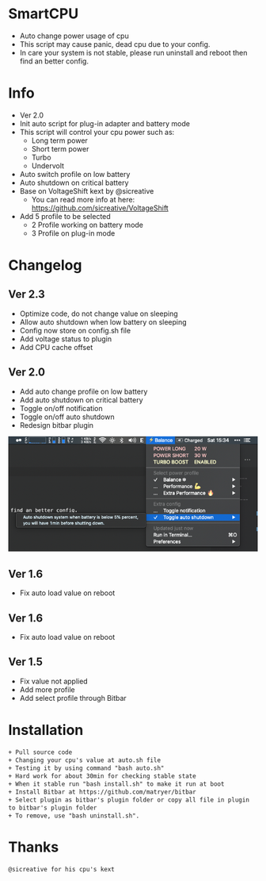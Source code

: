 # SmartCPU
+ Auto change power usage of cpu
+ This script may cause panic, dead cpu due to your config.
+ In care your system is not stable, please run uninstall and reboot then find an better config.

# Info
+ Ver 2.0
+ Init auto script for plug-in adapter and battery mode
+ This script will control your cpu power such as:
    + Long term power
    + Short term power
    + Turbo
    + Undervolt
+ Auto switch profile on low battery
+ Auto shutdown on critical battery
+ Base on VoltageShift kext by @sicreative
    + You can read more info at here: https://github.com/sicreative/VoltageShift
+ Add 5 profile to be selected
    + 2 Profile working on battery mode
    + 3 Profile on plug-in mode

# Changelog
## Ver 2.3
+ Optimize code, do not change value on sleeping
+ Allow auto shutdown when low battery on sleeping
+ Config now store on config.sh file
+ Add voltage status to plugin
+ Add CPU cache offset

## Ver 2.0
+ Add auto change profile on low battery
+ Add auto shutdown on critical battery
+ Toggle on/off notification
+ Toggle on/off auto shutdown
+ Redesign bitbar plugin

![Alt text](menu.png)

## Ver 1.6
+ Fix auto load value on reboot

## Ver 1.6
+ Fix auto load value on reboot
    
## Ver 1.5
+ Fix value not applied
+ Add more profile
+ Add select profile through Bitbar

# Installation
    + Pull source code
    + Changing your cpu's value at auto.sh file
    + Testing it by using command "bash auto.sh"
    + Hard work for about 30min for checking stable state
    + When it stable run "bash install.sh" to make it run at boot
    + Install Bitbar at https://github.com/matryer/bitbar
    + Select plugin as bitbar's plugin folder or copy all file in plugin to bitbar's plugin folder
    + To remove, use "bash uninstall.sh".

# Thanks
    @sicreative for his cpu's kext